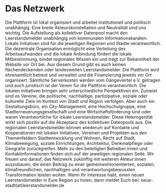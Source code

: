 # Das Netzwerk

Die Plattform ist lokal organisiert und arbeitet institutionell und politisch unabhängig. Eine breite Akteurskonstellation und Neutralität sind uns wichtig. Die Aufstellung als kollektiver Datenpool macht den Leerstandsmelder unabhängig von kommunalen Informationskanälen. Lokale Initiativen sind für die jeweiligen Regionen und Städte verantwortlich. Die dezentrale Organisation ermöglicht eine Verteilung des Arbeitsaufwandes und die lokale Anbindung fördert die lokale Mitbestimmung, bindet regionales Wissen ein und trägt zur Bekanntheit der Website vor Ort bei. Aus diesem Grund gibt es auch keinen flächendeckenden oder landesweiten Leerstandsmelder. Die Plattform wird ehrenamtlich betreut und verwaltet und die Finanzierung jeweils vor Ort organisiert. Sämtliche Serverkosten werden vom Gängeviertel e.V. getragen und auch juristisch ist der Verein für die Plattform verantwortlich. 
Die lokalen Initiativen bringen sehr unterschiedliche Perspektiven ein. Zumeist sind es Vereine, die politische, nachhaltige, partizipative, soziale oder kulturelle Ziele im Kontext von Stadt und Region verfolgen. Aber auch ein Gestaltungsbüro, ein City-Management, eine Hochschulgruppe, eine Stadterneuerungsgesellschaft und eine Wirtschaftsförderung sind oder waren Verantwortliche für lokale Leerstandsmelder. Diese Heterogenität wirkt sich positiv auf die Akzeptanz des kollektiven Datenpools aus. Die regionalen Leerstandsmelder können wiederum auf Kontakte und Kooperationen mit lokalen Initiativen, Vereinen und Projekten aus den Themenfeldern Stadtentwicklung und Wohnen, Recht auf Stadt, Klimabewegung, soziale Einrichtungen, Architektur, Denkmalpflege oder Geografie zurückgreifen.
Mehr zu den beteiligten Betreiber:innen und Kontaktinformationen finden sich auf der jeweiligen regionalen Seite. Wir freuen uns darauf, das Netzwerk zukünftig mit weiteren Akteur:innen auszubauen, die einen Beitrag zu einer gemeinwohlorientierten, sozialen, klimafreundlichen, nachhaltigen und verantwortungsbewussten Transformation leisten wollen.
Wenn Ihr Interesse habt, einen neuen Leerstandsmelder in Eure Region zu holen, dann meldet Euch bei: neue-stadt(at)leerstandsmelder.de

